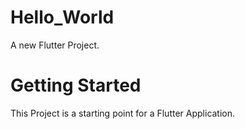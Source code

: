 # Hello_World
A new Flutter Project.
# Getting Started
This Project is a starting point for a Flutter Application.
